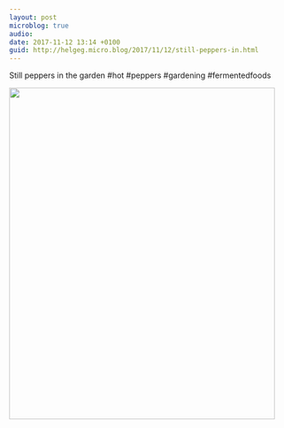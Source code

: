 ```yaml
---
layout: post
microblog: true
audio: 
date: 2017-11-12 13:14 +0100
guid: http://helgeg.micro.blog/2017/11/12/still-peppers-in.html
---
```

Still peppers in the garden #hot #peppers #gardening #fermentedfoods

<img src="http://microblog.helgegudmundsen.com/uploads/2018/3f499655db.jpg" width="480" height="600" />
